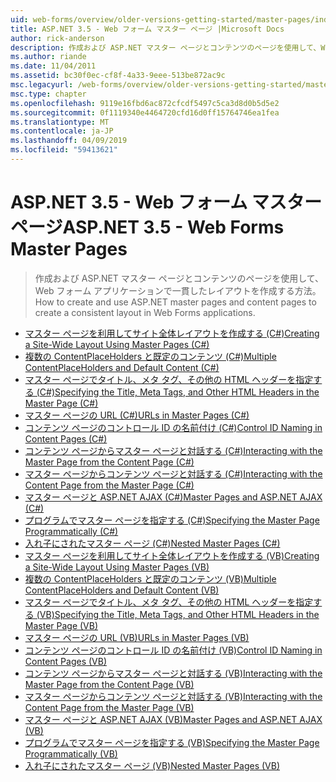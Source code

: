 ```yaml
---
uid: web-forms/overview/older-versions-getting-started/master-pages/index
title: ASP.NET 3.5 - Web フォーム マスター ページ |Microsoft Docs
author: rick-anderson
description: 作成および ASP.NET マスター ページとコンテンツのページを使用して、Web フォーム アプリケーションで一貫したレイアウトを作成する方法。
ms.author: riande
ms.date: 11/04/2011
ms.assetid: bc30f0ec-cf8f-4a33-9eee-513be872ac9c
msc.legacyurl: /web-forms/overview/older-versions-getting-started/master-pages
msc.type: chapter
ms.openlocfilehash: 9119e16fbd6ac872cfcdf5497c5ca3d8d0b5d5e2
ms.sourcegitcommit: 0f1119340e4464720cfd16d0ff15764746ea1fea
ms.translationtype: MT
ms.contentlocale: ja-JP
ms.lasthandoff: 04/09/2019
ms.locfileid: "59413621"
---
```

# <a name="aspnet-35---web-forms-master-pages"></a><span data-ttu-id="763ce-103">ASP.NET 3.5 - Web フォーム マスター ページ</span><span class="sxs-lookup"><span data-stu-id="763ce-103">ASP.NET 3.5 - Web Forms Master Pages</span></span>

> <span data-ttu-id="763ce-104">作成および ASP.NET マスター ページとコンテンツのページを使用して、Web フォーム アプリケーションで一貫したレイアウトを作成する方法。</span><span class="sxs-lookup"><span data-stu-id="763ce-104">How to create and use ASP.NET master pages and content pages to create a consistent layout in Web Forms applications.</span></span>


- [<span data-ttu-id="763ce-105">マスター ページを利用してサイト全体レイアウトを作成する (C#)</span><span class="sxs-lookup"><span data-stu-id="763ce-105">Creating a Site-Wide Layout Using Master Pages (C#)</span></span>](creating-a-site-wide-layout-using-master-pages-cs.md)
- [<span data-ttu-id="763ce-106">複数の ContentPlaceHolders と既定のコンテンツ (C#)</span><span class="sxs-lookup"><span data-stu-id="763ce-106">Multiple ContentPlaceHolders and Default Content (C#)</span></span>](multiple-contentplaceholders-and-default-content-cs.md)
- [<span data-ttu-id="763ce-107">マスター ページでタイトル、メタ タグ、その他の HTML ヘッダーを指定する (C#)</span><span class="sxs-lookup"><span data-stu-id="763ce-107">Specifying the Title, Meta Tags, and Other HTML Headers in the Master Page (C#)</span></span>](specifying-the-title-meta-tags-and-other-html-headers-in-the-master-page-cs.md)
- [<span data-ttu-id="763ce-108">マスター ページの URL (C#)</span><span class="sxs-lookup"><span data-stu-id="763ce-108">URLs in Master Pages (C#)</span></span>](urls-in-master-pages-cs.md)
- [<span data-ttu-id="763ce-109">コンテンツ ページのコントロール ID の名前付け (C#)</span><span class="sxs-lookup"><span data-stu-id="763ce-109">Control ID Naming in Content Pages (C#)</span></span>](control-id-naming-in-content-pages-cs.md)
- [<span data-ttu-id="763ce-110">コンテンツ ページからマスター ページと対話する (C#)</span><span class="sxs-lookup"><span data-stu-id="763ce-110">Interacting with the Master Page from the Content Page (C#)</span></span>](interacting-with-the-master-page-from-the-content-page-cs.md)
- [<span data-ttu-id="763ce-111">マスター ページからコンテンツ ページと対話する (C#)</span><span class="sxs-lookup"><span data-stu-id="763ce-111">Interacting with the Content Page from the Master Page (C#)</span></span>](interacting-with-the-content-page-from-the-master-page-cs.md)
- [<span data-ttu-id="763ce-112">マスター ページと ASP.NET AJAX (C#)</span><span class="sxs-lookup"><span data-stu-id="763ce-112">Master Pages and ASP.NET AJAX (C#)</span></span>](master-pages-and-asp-net-ajax-cs.md)
- [<span data-ttu-id="763ce-113">プログラムでマスター ページを指定する (C#)</span><span class="sxs-lookup"><span data-stu-id="763ce-113">Specifying the Master Page Programmatically (C#)</span></span>](specifying-the-master-page-programmatically-cs.md)
- [<span data-ttu-id="763ce-114">入れ子にされたマスター ページ (C#)</span><span class="sxs-lookup"><span data-stu-id="763ce-114">Nested Master Pages (C#)</span></span>](nested-master-pages-cs.md)
- [<span data-ttu-id="763ce-115">マスター ページを利用してサイト全体レイアウトを作成する (VB)</span><span class="sxs-lookup"><span data-stu-id="763ce-115">Creating a Site-Wide Layout Using Master Pages (VB)</span></span>](creating-a-site-wide-layout-using-master-pages-vb.md)
- [<span data-ttu-id="763ce-116">複数の ContentPlaceHolders と既定のコンテンツ (VB)</span><span class="sxs-lookup"><span data-stu-id="763ce-116">Multiple ContentPlaceHolders and Default Content (VB)</span></span>](multiple-contentplaceholders-and-default-content-vb.md)
- [<span data-ttu-id="763ce-117">マスター ページでタイトル、メタ タグ、その他の HTML ヘッダーを指定する (VB)</span><span class="sxs-lookup"><span data-stu-id="763ce-117">Specifying the Title, Meta Tags, and Other HTML Headers in the Master Page (VB)</span></span>](specifying-the-title-meta-tags-and-other-html-headers-in-the-master-page-vb.md)
- [<span data-ttu-id="763ce-118">マスター ページの URL (VB)</span><span class="sxs-lookup"><span data-stu-id="763ce-118">URLs in Master Pages (VB)</span></span>](urls-in-master-pages-vb.md)
- [<span data-ttu-id="763ce-119">コンテンツ ページのコントロール ID の名前付け (VB)</span><span class="sxs-lookup"><span data-stu-id="763ce-119">Control ID Naming in Content Pages (VB)</span></span>](control-id-naming-in-content-pages-vb.md)
- [<span data-ttu-id="763ce-120">コンテンツ ページからマスター ページと対話する (VB)</span><span class="sxs-lookup"><span data-stu-id="763ce-120">Interacting with the Master Page from the Content Page (VB)</span></span>](interacting-with-the-master-page-from-the-content-page-vb.md)
- [<span data-ttu-id="763ce-121">マスター ページからコンテンツ ページと対話する (VB)</span><span class="sxs-lookup"><span data-stu-id="763ce-121">Interacting with the Content Page from the Master Page (VB)</span></span>](interacting-with-the-content-page-from-the-master-page-vb.md)
- [<span data-ttu-id="763ce-122">マスター ページと ASP.NET AJAX (VB)</span><span class="sxs-lookup"><span data-stu-id="763ce-122">Master Pages and ASP.NET AJAX (VB)</span></span>](master-pages-and-asp-net-ajax-vb.md)
- [<span data-ttu-id="763ce-123">プログラムでマスター ページを指定する (VB)</span><span class="sxs-lookup"><span data-stu-id="763ce-123">Specifying the Master Page Programmatically (VB)</span></span>](specifying-the-master-page-programmatically-vb.md)
- [<span data-ttu-id="763ce-124">入れ子にされたマスター ページ (VB)</span><span class="sxs-lookup"><span data-stu-id="763ce-124">Nested Master Pages (VB)</span></span>](nested-master-pages-vb.md)
